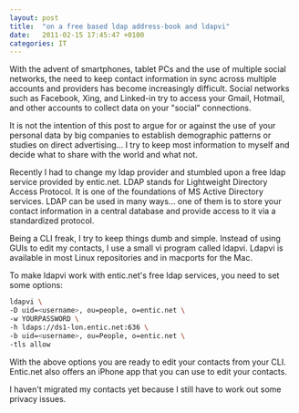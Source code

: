 ```yaml
---
layout: post
title:  "on a free based ldap address-book and ldapvi"
date:   2011-02-15 17:45:47 +0100
categories: IT
---
```


With the advent of smartphones, tablet PCs and the use of multiple social networks, the need to keep contact information in sync across multiple accounts and providers has become increasingly difficult. Social networks such as Facebook, Xing, and Linked-in try to access your Gmail, Hotmail, and other accounts to collect data on your "social" connections.

It is not the intention of this post to argue for or against the use of your personal data by big companies to establish demographic patterns or studies on direct advertising... I try to keep most information to myself and decide what to share with the world and what not.

Recently I had to change my ldap provider and stumbled upon a free ldap service provided by entic.net. LDAP stands for Lightweight Directory Access Protocol. It is one of the foundations of MS Active Directory services. LDAP can be used in many ways... one of them is to store your contact information in a central database and provide access to it via a standardized protocol.

Being a CLI freak, I try to keep things dumb and simple. Instead of using GUIs to edit my contacts, I use a small vi program called ldapvi. Ldapvi is available in most Linux repositories and in macports for the Mac.

To make ldapvi work with entic.net's free ldap services, you need to set some options:

```bash
ldapvi \ 
-D uid=<username>, ou=people, o=entic.net \ 
-w YOURPASSWORD \ 
-h ldaps://ds1-lon.entic.net:636 \ 
-b uid=<username>, ou=People, o=entic.net \ 
-tls allow
```

With the above options you are ready to edit your contacts from your CLI. Entic.net also offers an iPhone app that you can use to edit your contacts.

I haven't migrated my contacts yet because I still have to work out some privacy issues.